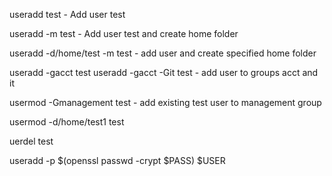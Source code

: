 
useradd test - Add user test

useradd -m test - Add user test and create home folder

useradd -d/home/test -m test - add user and create specified home folder

useradd -gacct test
useradd -gacct -Git test - add user to groups acct and it

usermod -Gmanagement test - add existing test user to management group

usermod -d/home/test1 test

uerdel test

useradd -p $(openssl passwd -crypt $PASS) $USER
